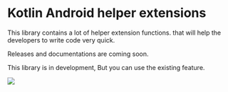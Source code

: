 # Kotlin Android helper extensions

This library contains a lot of helper extension functions. that will help the developers to write code very quick.

Releases and documentations are coming soon.

This library is in development, But you can use the existing feature.

[![](https://jitpack.io/v/godwinjk/kotlin-anroid-extensions.svg)](https://jitpack.io/#godwinjk/kotlin-anroid-extensions)

